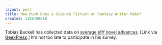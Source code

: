 ```yaml
---
layout: post
title: How Much Does a Science Fiction or Fantasy Writer Make?
created: 1108498010
---
```

Tobias Buckell has collected data on [average sf/f novel advances](http://www.tobiasbuckell.com/archives/001423.html).  [Link via [GeekPress](http://www.geekpress.com/2005_02_15_daily.html).] It's not too late to participate in his survey.
